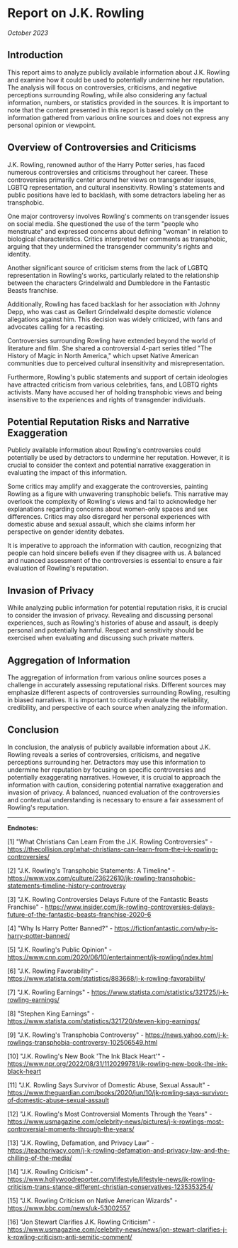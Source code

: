 # Report on J.K. Rowling
*October 2023*

## Introduction 
This report aims to analyze publicly available information about J.K. Rowling and examine how it could be used to potentially undermine her reputation. The analysis will focus on controversies, criticisms, and negative perceptions surrounding Rowling, while also considering any factual information, numbers, or statistics provided in the sources. It is important to note that the content presented in this report is based solely on the information gathered from various online sources and does not express any personal opinion or viewpoint.

## Overview of Controversies and Criticisms
J.K. Rowling, renowned author of the Harry Potter series, has faced numerous controversies and criticisms throughout her career. These controversies primarily center around her views on transgender issues, LGBTQ representation, and cultural insensitivity. Rowling's statements and public positions have led to backlash, with some detractors labeling her as transphobic.

One major controversy involves Rowling's comments on transgender issues on social media. She questioned the use of the term "people who menstruate" and expressed concerns about defining "woman" in relation to biological characteristics. Critics interpreted her comments as transphobic, arguing that they undermined the transgender community's rights and identity.

Another significant source of criticism stems from the lack of LGBTQ representation in Rowling's works, particularly related to the relationship between the characters Grindelwald and Dumbledore in the Fantastic Beasts franchise.

Additionally, Rowling has faced backlash for her association with Johnny Depp, who was cast as Gellert Grindelwald despite domestic violence allegations against him. This decision was widely criticized, with fans and advocates calling for a recasting.

Controversies surrounding Rowling have extended beyond the world of literature and film. She shared a controversial 4-part series titled "The History of Magic in North America," which upset Native American communities due to perceived cultural insensitivity and misrepresentation.

Furthermore, Rowling's public statements and support of certain ideologies have attracted criticism from various celebrities, fans, and LGBTQ rights activists. Many have accused her of holding transphobic views and being insensitive to the experiences and rights of transgender individuals.

## Potential Reputation Risks and Narrative Exaggeration 
Publicly available information about Rowling's controversies could potentially be used by detractors to undermine her reputation. However, it is crucial to consider the context and potential narrative exaggeration in evaluating the impact of this information.

Some critics may amplify and exaggerate the controversies, painting Rowling as a figure with unwavering transphobic beliefs. This narrative may overlook the complexity of Rowling's views and fail to acknowledge her explanations regarding concerns about women-only spaces and sex differences. Critics may also disregard her personal experiences with domestic abuse and sexual assault, which she claims inform her perspective on gender identity debates.

It is imperative to approach the information with caution, recognizing that people can hold sincere beliefs even if they disagree with us. A balanced and nuanced assessment of the controversies is essential to ensure a fair evaluation of Rowling's reputation.

## Invasion of Privacy
While analyzing public information for potential reputation risks, it is crucial to consider the invasion of privacy. Revealing and discussing personal experiences, such as Rowling's histories of abuse and assault, is deeply personal and potentially harmful. Respect and sensitivity should be exercised when evaluating and discussing such private matters.

## Aggregation of Information
The aggregation of information from various online sources poses a challenge in accurately assessing reputational risks. Different sources may emphasize different aspects of controversies surrounding Rowling, resulting in biased narratives. It is important to critically evaluate the reliability, credibility, and perspective of each source when analyzing the information.

## Conclusion
In conclusion, the analysis of publicly available information about J.K. Rowling reveals a series of controversies, criticisms, and negative perceptions surrounding her. Detractors may use this information to undermine her reputation by focusing on specific controversies and potentially exaggerating narratives. However, it is crucial to approach the information with caution, considering potential narrative exaggeration and invasion of privacy. A balanced, nuanced evaluation of the controversies and contextual understanding is necessary to ensure a fair assessment of Rowling's reputation.

___

**Endnotes:**

[1] "What Christians Can Learn From the J.K. Rowling Controversies" - https://thecollision.org/what-christians-can-learn-from-the-j-k-rowling-controversies/

[2] "J.K. Rowling's Transphobic Statements: A Timeline" - https://www.vox.com/culture/23622610/jk-rowling-transphobic-statements-timeline-history-controversy

[3] "J.K. Rowling Controversies Delays Future of the Fantastic Beasts Franchise" - https://www.insider.com/jk-rowling-controversies-delays-future-of-the-fantastic-beasts-franchise-2020-6

[4] "Why Is Harry Potter Banned?" - https://fictionfantastic.com/why-is-harry-potter-banned/

[5] "J.K. Rowling's Public Opinion" - https://www.cnn.com/2020/06/10/entertainment/jk-rowling/index.html

[6] "J.K. Rowling Favorability" - https://www.statista.com/statistics/883668/j-k-rowling-favorability/

[7] "J.K. Rowling Earnings" - https://www.statista.com/statistics/321725/j-k-rowling-earnings/

[8] "Stephen King Earnings" - https://www.statista.com/statistics/321720/steven-king-earnings/

[9] "J.K. Rowling's Transphobia Controversy" - https://news.yahoo.com/j-k-rowlings-transphobia-controversy-102506549.html

[10] "J.K. Rowling's New Book 'The Ink Black Heart'" - https://www.npr.org/2022/08/31/1120299781/jk-rowling-new-book-the-ink-black-heart

[11] "J.K. Rowling Says Survivor of Domestic Abuse, Sexual Assault" - https://www.theguardian.com/books/2020/jun/10/jk-rowling-says-survivor-of-domestic-abuse-sexual-assault

[12] "J.K. Rowling's Most Controversial Moments Through the Years" - https://www.usmagazine.com/celebrity-news/pictures/j-k-rowlings-most-controversial-moments-through-the-years/

[13] "J.K. Rowling, Defamation, and Privacy Law" - https://teachprivacy.com/j-k-rowling-defamation-and-privacy-law-and-the-chilling-of-the-media/

[14] "J.K. Rowling Criticism" - https://www.hollywoodreporter.com/lifestyle/lifestyle-news/jk-rowling-criticism-trans-stance-different-christian-conservatives-1235353254/

[15] "J.K. Rowling Criticism on Native American Wizards" - https://www.bbc.com/news/uk-53002557

[16] "Jon Stewart Clarifies J.K. Rowling Criticism" - https://www.usmagazine.com/celebrity-news/news/jon-stewart-clarifies-j-k-rowling-criticism-anti-semitic-comment/